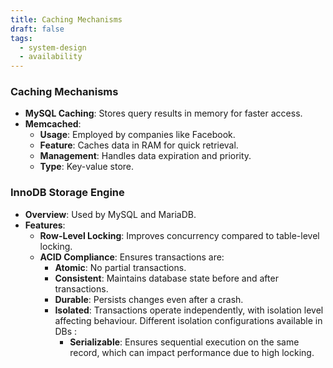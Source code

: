 ```yaml
---
title: Caching Mechanisms
draft: false
tags:
  - system-design
  - availability
---
```

### Caching Mechanisms

- **MySQL Caching**: Stores query results in memory for faster access.
- **Memcached**:
    - **Usage**: Employed by companies like Facebook.
    - **Feature**: Caches data in RAM for quick retrieval.
    - **Management**: Handles data expiration and priority.
    - **Type**: Key-value store.

### InnoDB Storage Engine

- **Overview**: Used by MySQL and MariaDB.
- **Features**:
    - **Row-Level Locking**: Improves concurrency compared to table-level locking.
    - **ACID Compliance**: Ensures transactions are:
        - **Atomic**: No partial transactions.
        - **Consistent**: Maintains database state before and after transactions.
        - **Durable**: Persists changes even after a crash.
        - **Isolated**: Transactions operate independently, with isolation level affecting behaviour. Different isolation configurations available in DBs :
            - **Serializable**: Ensures sequential execution on the same record, which can impact performance due to high locking.